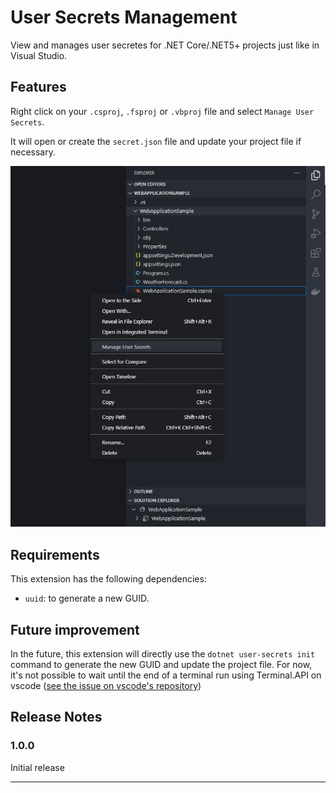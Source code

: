 # User Secrets Management

View and manages user secretes for .NET Core/.NET5+ projects just like in Visual Studio.

## Features

Right click on your `.csproj`, `.fsproj` or `.vbproj` file and select `Manage User Secrets`.

It will open or create the `secret.json` file and update your project file if necessary.

![example](images/example.jpg)

## Requirements

This extension has the following dependencies:

* `uuid`: to generate a new GUID.

## Future improvement

In the future, this extension will directly use the `dotnet user-secrets init` command to generate the new GUID and update the project file. For now, it's not possible to wait until the end of a terminal run using Terminal.API on vscode ([see the issue on vscode's repository](https://github.com/microsoft/vscode/issues/145234))

## Release Notes

### 1.0.0

Initial release

---
